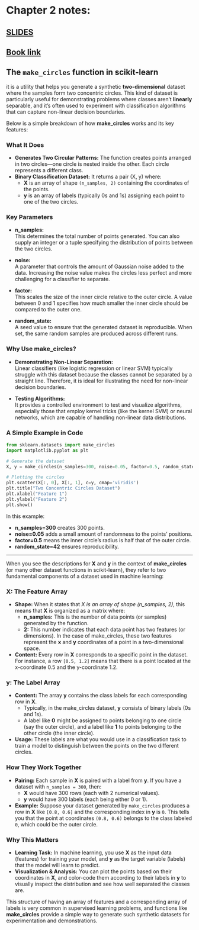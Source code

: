 # Chapter 2 notes:

## [**SLIDES**](https://github.com/mrdbourke/pytorch-deep-learning/blob/main/slides/02_pytorch_classification.pdf)
## [**Book link**](https://www.learnpytorch.io/02_pytorch_classification/)

## The **`make_circles`** function in scikit-learn
it is a utility that helps you generate a synthetic **two-dimensional** dataset where the samples form two concentric circles. This kind of dataset is particularly useful for demonstrating problems where classes aren’t **linearly** separable, and it’s often used to experiment with classification algorithms that can capture non-linear decision boundaries.

Below is a simple breakdown of how **make_circles** works and its key features:

### What It Does
- **Generates Two Circular Patterns:** The function creates points arranged in two circles—one circle is nested inside the other. Each circle represents a different class.
- **Binary Classification Dataset:** It returns a pair (X, y) where:
  - **X** is an array of shape `(n_samples, 2)` containing the coordinates of the points.
  - **y** is an array of labels (typically 0s and 1s) assigning each point to one of the two circles.

### Key Parameters
- **n_samples:**  
  This determines the total number of points generated. You can also supply an integer or a tuple specifying the distribution of points between the two circles.
  
- **noise:**  
  A parameter that controls the amount of Gaussian noise added to the data. Increasing the noise value makes the circles less perfect and more challenging for a classifier to separate.
  
- **factor:**  
  This scales the size of the inner circle relative to the outer circle. A value between 0 and 1 specifies how much smaller the inner circle should be compared to the outer one.
  
- **random_state:**  
  A seed value to ensure that the generated dataset is reproducible. When set, the same random samples are produced across different runs.

### Why Use make_circles?
- **Demonstrating Non-Linear Separation:**  
  Linear classifiers (like logistic regression or linear SVM) typically struggle with this dataset because the classes cannot be separated by a straight line. Therefore, it is ideal for illustrating the need for non-linear decision boundaries.
  
- **Testing Algorithms:**  
  It provides a controlled environment to test and visualize algorithms, especially those that employ kernel tricks (like the kernel SVM) or neural networks, which are capable of handling non-linear data distributions.
  
### A Simple Example in Code

```python
from sklearn.datasets import make_circles
import matplotlib.pyplot as plt

# Generate the dataset
X, y = make_circles(n_samples=300, noise=0.05, factor=0.5, random_state=42)

# Plotting the circles
plt.scatter(X[:, 0], X[:, 1], c=y, cmap='viridis')
plt.title("Two Concentric Circles Dataset")
plt.xlabel("Feature 1")
plt.ylabel("Feature 2")
plt.show()
```

In this example:
- **n_samples=300** creates 300 points.
- **noise=0.05** adds a small amount of randomness to the points’ positions.
- **factor=0.5** means the inner circle’s radius is half that of the outer circle.
- **random_state=42** ensures reproducibility.

---

When you see the descriptions for **X** and **y** in the context of **make_circles** (or many other dataset functions in scikit-learn), they refer to two fundamental components of a dataset used in machine learning:

### X: The Feature Array
- **Shape:** When it states that *X is an array of shape (n_samples, 2)*, this means that **X** is organized as a matrix where:
  - **n_samples:** This is the number of data points (or samples) generated by the function.
  - **2:** This number indicates that each data point has two features (or dimensions). In the case of make_circles, these two features represent the **x** and **y** coordinates of a point in a two-dimensional space.
- **Content:** Every row in **X** corresponds to a specific point in the dataset. For instance, a row `[0.5, 1.2]` means that there is a point located at the x-coordinate 0.5 and the y-coordinate 1.2.

### y: The Label Array
- **Content:** The array **y** contains the class labels for each corresponding row in **X**. 
  - Typically, in the make_circles dataset, **y** consists of binary labels (0s and 1s).
  - A label like **0** might be assigned to points belonging to one circle (say the outer circle), and a label like **1** to points belonging to the other circle (the inner circle).
- **Usage:** These labels are what you would use in a classification task to train a model to distinguish between the points on the two different circles.

### How They Work Together
- **Pairing:** Each sample in **X** is paired with a label from **y**. If you have a dataset with `n_samples = 300`, then:
  - **X** would have 300 rows (each with 2 numerical values).
  - **y** would have 300 labels (each being either 0 or 1).
- **Example:** Suppose your dataset generated by `make_circles` produces a row in **X** like `[0.8, 0.6]` and the corresponding index in **y** is `0`. This tells you that the point at coordinates `(0.8, 0.6)` belongs to the class labeled `0`, which could be the outer circle.

### Why This Matters
- **Learning Task:** In machine learning, you use **X** as the input data (features) for training your model, and **y** as the target variable (labels) that the model will learn to predict.
- **Visualization & Analysis:** You can plot the points based on their coordinates in **X**, and color-code them according to their labels in **y** to visually inspect the distribution and see how well separated the classes are.

This structure of having an array of features and a corresponding array of labels is very common in supervised learning problems, and functions like **make_circles** provide a simple way to generate such synthetic datasets for experimentation and demonstrations.
